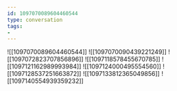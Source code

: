 ```yaml
---
id: 1097070089604460544
type: conversation
tags:
- 
---
```

![[1097070089604460544]]
![[1097070090439221249]]
![[1097072823707856896]]
![[1097118578455670785]]
![[1097121162989993984]]
![[1097124000495554560]]
![[1097128537251663872]]
![[1097133812365049856]]
![[1097140554939359232]]

